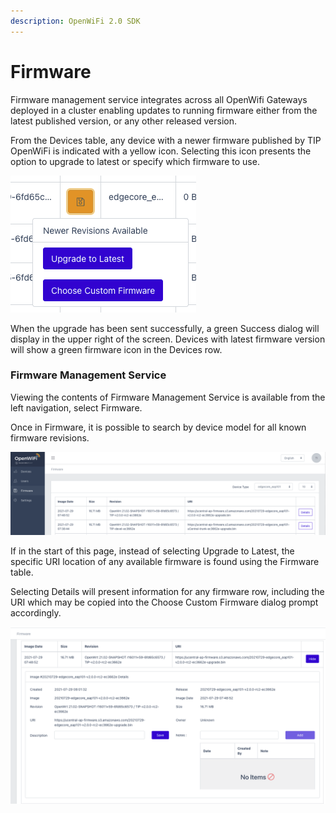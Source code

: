 ```yaml
---
description: OpenWiFi 2.0 SDK
---
```


# Firmware

Firmware management service integrates across all OpenWifi Gateways deployed in a cluster enabling updates to running firmware either from the latest published version, or any other released version. 

From the Devices table, any device with a newer firmware published by TIP OpenWiFi is indicated with a yellow icon. Selecting this icon presents the option to upgrade to latest or specify which firmware to use. 

![](../.gitbook/assets/screen-shot-2021-07-29-at-4.36.31-pm.png)

When the upgrade has been sent successfully, a green Success dialog will display in the upper right of the screen. Devices with latest firmware version will show a green firmware icon in the Devices row. 

### Firmware Management Service

Viewing the contents of Firmware Management Service is available from the left navigation, select Firmware. 

Once in Firmware, it is possible to search by device model for all known firmware revisions. 

![Firmware Management Service](../.gitbook/assets/screen-shot-2021-07-29-at-4.43.57-pm.png)

If in the start of this page, instead of selecting Upgrade to Latest, the specific URI location of any available firmware is found using the Firmware table. 

Selecting Details will present information for any firmware row, including the URI which may be copied into the Choose Custom Firmware dialog prompt accordingly. 

![Firmware Entry Details](../.gitbook/assets/screen-shot-2021-07-29-at-4.46.01-pm.png)

